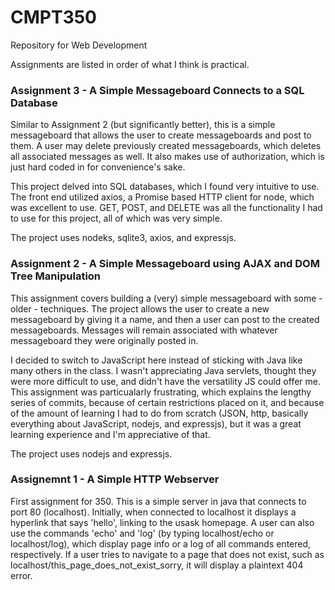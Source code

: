 # CMPT350

Repository for Web Development

Assignments are listed in order of what I think is practical.

### Assignment 3 - A Simple Messageboard Connects to a SQL Database

Similar to Assignment 2 (but significantly better), this is a simple
messageboard that allows the user to create messageboards and post to
them. A user may delete previously created messageboards,
which deletes all associated messages as well. It also makes use of
authorization, which is just hard coded in for convenience's sake.

This project delved into SQL databases, which I found very intuitive to use.
The front end utilized axios, a Promise based HTTP client for node, which
was excellent to use. GET, POST, and DELETE was all the functionality I
had to use for this project, all of which was very simple.

The project uses nodeks, sqlite3, axios, and expressjs.

### Assignment 2 - A Simple Messageboard using AJAX and DOM Tree Manipulation

This assignment covers building a (very) simple messageboard with some - older - techniques.
The project allows the user to create a new messageboard by giving it a name, and then a
user can post to the created messageboards. Messages will remain associated with whatever
messageboard they were originally posted in.

I decided to switch to JavaScript here instead of sticking with Java like many others in
the class. I wasn't appreciating Java servlets, thought they were more difficult to use,
and didn't have the versatility JS could offer me. This assignment was particualarly frustrating,
which explains the lengthy series of commits, because of certain restrictions placed on it,
and because of the amount of learning I had to do from scratch (JSON, http, basically everything
about JavaScript, nodejs, and expressjs), but it was a great learning experience and I'm appreciative
of that.

The project uses nodejs and expressjs.

### Assignemnt 1 - A Simple HTTP Webserver

First assignment for 350. This is a simple server in java
that connects to port 80 (localhost). Initially, when connected
to localhost it displays a hyperlink that says 'hello', linking to
the usask homepage. A user can also use the commands 'echo' and 'log'
(by typing localhost/echo or localhost/log), which display page info
or a log of all commands entered, respectively. If a user tries to
navigate to a page that does not exist, such as
localhost/this_page_does_not_exist_sorry, it will display a plaintext
404 error.
